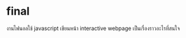 # final
งานไฟนอลใช้ javascript เขียนหน้า interactive webpage เป็นเรื่องราวอะไรที่สนใจ                  
